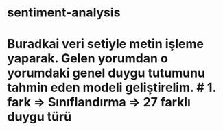 # sentiment-analysis
# Buradkai veri setiyle metin işleme yaparak. Gelen yorumdan o yorumdaki genel duygu tutumunu tahmin eden modeli geliştirelim. # 1. fark => Sınıflandırma => 27 farklı duygu türü

